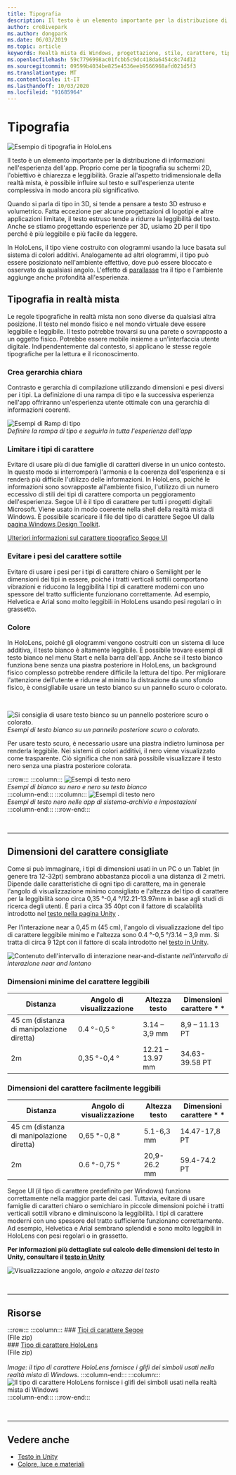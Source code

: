 ```yaml
---
title: Tipografia
description: Il testo è un elemento importante per la distribuzione di informazioni nell'esperienza dell'app.
author: cre8ivepark
ms.author: dongpark
ms.date: 06/03/2019
ms.topic: article
keywords: Realtà mista di Windows, progettazione, stile, carattere, tipografia, interfaccia utente, UX
ms.openlocfilehash: 59c7796998ac01fcbb5c9dc418da6454c8c74d12
ms.sourcegitcommit: 09599b4034be825e4536eeb9566968afd021d5f3
ms.translationtype: MT
ms.contentlocale: it-IT
ms.lasthandoff: 10/03/2020
ms.locfileid: "91685964"
---
```

# <a name="typography"></a>Tipografia

![Esempio di tipografia in HoloLens](images/typography-cover.png)<br>


Il testo è un elemento importante per la distribuzione di informazioni nell'esperienza dell'app. Proprio come per la tipografia su schermi 2D, l'obiettivo è chiarezza e leggibilità. Grazie all'aspetto tridimensionale della realtà mista, è possibile influire sul testo e sull'esperienza utente complessiva in modo ancora più significativo.

Quando si parla di tipo in 3D, si tende a pensare a testo 3D estruso e volumetrico. Fatta eccezione per alcune progettazioni di logotipi e altre applicazioni limitate, il testo estruso tende a ridurre la leggibilità del testo. Anche se stiamo progettando esperienze per 3D, usiamo 2D per il tipo perché è più leggibile e più facile da leggere.

In HoloLens, il tipo viene costruito con ologrammi usando la luce basata sul sistema di colori additivi. Analogamente ad altri ologrammi, il tipo può essere posizionato nell'ambiente effettivo, dove può essere bloccato e osservato da qualsiasi angolo. L'effetto di [parallasse](https://en.wikipedia.org/wiki/Parallax) tra il tipo e l'ambiente aggiunge anche profondità all'esperienza.

## <a name="typography-in-mixed-reality"></a>Tipografia in realtà mista

Le regole tipografiche in realtà mista non sono diverse da qualsiasi altra posizione. Il testo nel mondo fisico e nel mondo virtuale deve essere leggibile e leggibile. Il testo potrebbe trovarsi su una parete o sovrapposto a un oggetto fisico. Potrebbe essere mobile insieme a un'interfaccia utente digitale. Indipendentemente dal contesto, si applicano le stesse regole tipografiche per la lettura e il riconoscimento.

### <a name="create-clear-hierarchy"></a>Crea gerarchia chiara

Contrasto e gerarchia di compilazione utilizzando dimensioni e pesi diversi per i tipi. La definizione di una rampa di tipo e la successiva esperienza nell'app offriranno un'esperienza utente ottimale con una gerarchia di informazioni coerenti.

![Esempi di Ramp di tipo](images/typography-ramp-1000px.jpg)<br>
*Definire la rampa di tipo e seguirla in tutta l'esperienza dell'app*

### <a name="limit-your-fonts"></a>Limitare i tipi di carattere

Evitare di usare più di due famiglie di caratteri diverse in un unico contesto. In questo modo si interromperà l'armonia e la coerenza dell'esperienza e si renderà più difficile l'utilizzo delle informazioni. In HoloLens, poiché le informazioni sono sovrapposte all'ambiente fisico, l'utilizzo di un numero eccessivo di stili dei tipi di carattere comporta un peggioramento dell'esperienza. Segoe UI è il tipo di carattere per tutti i progetti digitali Microsoft. Viene usato in modo coerente nella shell della realtà mista di Windows. È possibile scaricare il file del tipo di carattere Segoe UI dalla [pagina Windows Design Toolkit](https://docs.microsoft.com/windows/uwp/design-downloads/).

[Ulteriori informazioni sul carattere tipografico Segoe UI](https://docs.microsoft.com/windows/uwp/design/style/typography)

### <a name="avoid-thin-font-weights"></a>Evitare i pesi del carattere sottile

Evitare di usare i pesi per i tipi di carattere chiaro o Semilight per le dimensioni dei tipi in essere, poiché i tratti verticali sottili comportano vibrazioni e riducono la leggibilità I tipi di carattere moderni con uno spessore del tratto sufficiente funzionano correttamente. Ad esempio, Helvetica e Arial sono molto leggibili in HoloLens usando pesi regolari o in grassetto.

### <a name="color"></a>Colore

In HoloLens, poiché gli ologrammi vengono costruiti con un sistema di luce additiva, il testo bianco è altamente leggibile. È possibile trovare esempi di testo bianco nel menu Start e nella barra dell'app. Anche se il testo bianco funziona bene senza una piastra posteriore in HoloLens, un background fisico complesso potrebbe rendere difficile la lettura del tipo. Per migliorare l'attenzione dell'utente e ridurre al minimo la distrazione da uno sfondo fisico, è consigliabile usare un testo bianco su un pannello scuro o colorato.

<br>


![Si consiglia di usare testo bianco su un pannello posteriore scuro o colorato. ](images/typography-whiteonblack2-1000px.jpg)
 *Esempi di testo bianco su un pannello posteriore scuro o colorato.*
<br>

Per usare testo scuro, è necessario usare una piastra indietro luminosa per renderla leggibile. Nei sistemi di colori additivi, il nero viene visualizzato come trasparente. Ciò significa che non sarà possibile visualizzare il testo nero senza una piastra posteriore colorata.

:::row:::
    :::column:::
        ![Esempi di testo nero](images/typography-whiteonblack.png)<br>
        *Esempi di bianco su nero e nero su testo bianco*<br>
    :::column-end:::
    :::column:::
        ![Esempi di testo nero](images/640px-typography-blackonwhite.jpg)<br>
        *Esempi di testo nero nelle app di sistema-archivio e impostazioni*<br>
    :::column-end:::
:::row-end:::

<br>

---

## <a name="recommended-font-size"></a>Dimensioni del carattere consigliate

Come si può immaginare, i tipi di dimensioni usati in un PC o un Tablet (in genere tra 12-32pt) sembrano abbastanza piccoli a una distanza di 2 metri. Dipende dalle caratteristiche di ogni tipo di carattere, ma in generale l'angolo di visualizzazione minimo consigliato e l'altezza del tipo di carattere per la leggibilità sono circa 0,35 °-0,4 °/12.21-13.97mm in base agli studi di ricerca degli utenti. È pari a circa 35 40pt con il fattore di scalabilità introdotto nel [testo nella pagina Unity](../develop/unity/text-in-unity.md) . 

Per l'interazione near a 0,45 m (45 cm), l'angolo di visualizzazione del tipo di carattere leggibile minimo e l'altezza sono 0.4 °-0,5 °/3.14 – 3,9 mm. Si tratta di circa 9 12pt con il fattore di scala introdotto nel [testo in Unity](../develop/unity/text-in-unity.md).

![Contenuto dell'intervallo di interazione near-and-distante ](images/typography-distance-1000px.jpg)
 *nell'intervallo di interazione near and lontano*

### <a name="the-minimum-legible-font-size"></a>Dimensioni minime del carattere leggibili
| Distanza | Angolo di visualizzazione | Altezza testo | Dimensioni carattere * * |
|---------|---------|---------|---------|
| 45 cm (distanza di manipolazione diretta) | 0.4 °-0,5 ° | 3.14 – 3,9 mm | 8,9 – 11.13 PT |
| 2m | 0,35 °-0,4 ° | 12.21 – 13.97 mm | 34.63-39.58 PT |


### <a name="the-comfortably-legible-font-size"></a>Dimensioni del carattere facilmente leggibili
| Distanza | Angolo di visualizzazione | Altezza testo | Dimensioni carattere * * |
|---------|---------|---------|---------|
| 45 cm (distanza di manipolazione diretta) | 0,65 °-0,8 ° | 5.1-6,3 mm | 14.47-17,8 PT |
| 2m | 0.6 °-0,75 ° | 20,9-26.2 mm | 59.4-74.2 PT |


Segoe UI (il tipo di carattere predefinito per Windows) funziona correttamente nella maggior parte dei casi. Tuttavia, evitare di usare famiglie di caratteri chiaro o semichiaro in piccole dimensioni poiché i tratti verticali sottili vibrano e diminuiscono la leggibilità. I tipi di carattere moderni con uno spessore del tratto sufficiente funzionano correttamente. Ad esempio, Helvetica e Arial sembrano splendidi e sono molto leggibili in HoloLens con pesi regolari o in grassetto.

**Per informazioni più dettagliate sul calcolo delle dimensioni del testo in Unity, consultare il [testo in Unity](../develop/unity/text-in-unity.md)**

![Visualizzazione angolo, ](images/Text_In_Unity_ViewingAngle.jpg)
 *angolo e altezza del testo*

<br>

---

## <a name="resources"></a>Risorse

:::row:::
    :::column:::
    ### <a name="segoe-fontsbr"></a>[Tipi di carattere Segoe](https://download.microsoft.com/download/1/B/C/1BCF071A-78EE-4968-ACBE-15461C274B61/Segoe%20fonts%20v1705.zip)<br>
    (File zip)<br>
    ### <a name="hololens-fontbr"></a>[Tipo di carattere HoloLens](https://download.microsoft.com/download/3/8/D/38D659E2-4B9C-413A-B2E7-1956181DC427/Hololens%20font.zip)<br>
    (File zip)<br>
    <br>
    *Image: il tipo di carattere HoloLens fornisce i glifi dei simboli usati nella realtà mista di Windows.*
    :::column-end:::
        :::column:::
        ![Il tipo di carattere HoloLens fornisce i glifi dei simboli usati nella realtà mista di Windows](images/hololensmdl2symbols.jpg)<br>
    :::column-end:::
:::row-end:::


<br>

---


## <a name="see-also"></a>Vedere anche
* [Testo in Unity](../develop/unity/text-in-unity.md)
* [Colore, luce e materiali](../color,-light-and-materials.md)
